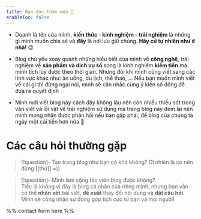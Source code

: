 ```yaml
---
title: Bạn đọc thân mến 🤗
enableToc: false
---
```

- Doanh là tên của mình, **kiến thức - kinh nghiệm - trải nghiệm**  là những gì mình muốn chia sẻ và **đây** là nơi lưu giữ chúng. **Hãy cứ tự nhiên như ở nhà!** 😉

- Blog chủ yếu xoay quanh những hiểu biết của mình về **công nghệ**, trải nghiệm về **sản phẩm và dịch vụ số** song là kinh nghiệm **kiếm tiền** mà mình tích lũy được theo thời gian. Nhưng đôi khi mình cũng viết sang các lĩnh vực khác như: ăn uống, du lịch, thể thao, ... Nếu bạn muốn mình viết về cái gì thì đừng ngại nói, mình sẽ cân nhắc cùng ý kiến số đông để đưa ra quyết định

- Mình mới viết blog này cách đây không lâu nên còn nhiều thiếu sót trong văn viết và lỗi vặt về trải nghiệm sử dụng mà trang blog này đem lại nên mình mong nhận được phản hồi nếu bạn gặp phải, để blog của chúng ta ngày một cải tiến hơn nữa 💪
# Các câu hỏi thường gặp

> [!question]- Tạo trang blog như bạn có khó không?
> Dĩ nhiên là có nên đừng [[thử]] =))

> [!question]- Mình làm cộng tác viên blog được không?  
> Tiếc là không vì đây là blog cá nhân của riêng mình, nhưng bạn vẫn có thể **nhận xét** bài viết, **đề xuất** thay đổi nội dung và **đặt câu hỏi**. Mình sẽ công nhận sự đóng góp tích cực từ bạn và mọi người!

%% contact form here %%